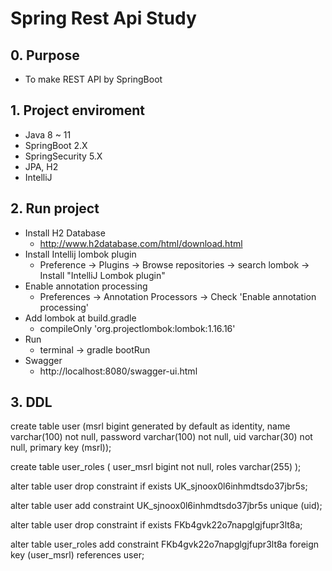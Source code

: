 # Spring Rest Api Study

## 0. Purpose
* To make REST API by SpringBoot

## 1. Project enviroment
* Java 8 ~ 11
* SpringBoot 2.X
* SpringSecurity 5.X
* JPA, H2
* IntelliJ

## 2. Run project
* Install H2 Database
  * http://www.h2database.com/html/download.html
* Install Intellij lombok plugin
  * Preference -> Plugins -> Browse repositories -> search lombok -> Install "IntelliJ Lombok plugin"
* Enable annotation processing
  * Preferences -> Annotation Processors -> Check 'Enable annotation processing'
* Add lombok at build.gradle
  * compileOnly 'org.projectlombok:lombok:1.16.16'
* Run
  * terminal -> gradle bootRun
* Swagger
  * http://localhost:8080/swagger-ui.html

## 3. DDL
create table user (msrl bigint generated by default as identity, name varchar(100) not null, password varchar(100) not null, uid varchar(30) not null, primary key (msrl));

create table user_roles ( user_msrl bigint not null, roles varchar(255) );  

alter table user drop constraint if exists UK_sjnoox0l6inhmdtsdo37jbr5s;

alter table user add constraint UK_sjnoox0l6inhmdtsdo37jbr5s unique (uid);

alter table user drop constraint if exists FKb4gvk22o7napglgjfupr3lt8a;

alter table user_roles add constraint FKb4gvk22o7napglgjfupr3lt8a foreign key (user_msrl) references user;
